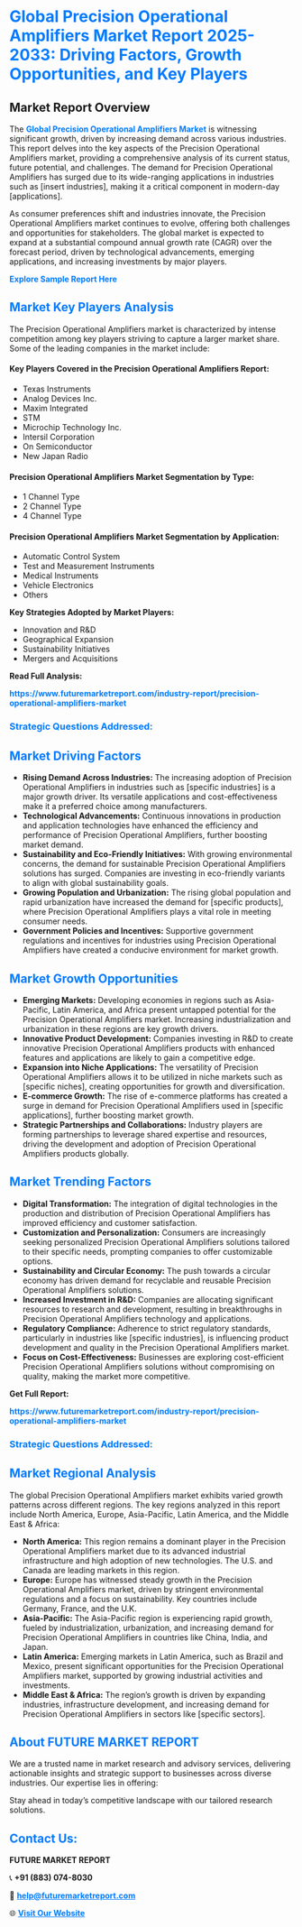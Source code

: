 <h1 style="color: #007BFF;">Global Precision Operational Amplifiers Market Report 2025-2033: Driving Factors, Growth Opportunities, and Key Players</h1>

<section id="overview">
<h2>Market Report Overview</h2>
<p>The <a href="https://www.futuremarketreport.com/industry-report/precision-operational-amplifiers-market" style="color: #007BFF; text-decoration: none;"><strong>Global Precision Operational Amplifiers Market</strong></a> is witnessing significant growth, driven by increasing demand across various industries. This report delves into the key aspects of the Precision Operational Amplifiers market, providing a comprehensive analysis of its current status, future potential, and challenges. The demand for Precision Operational Amplifiers has surged due to its wide-ranging applications in industries such as [insert industries], making it a critical component in modern-day [applications].</p>
<p>As consumer preferences shift and industries innovate, the Precision Operational Amplifiers market continues to evolve, offering both challenges and opportunities for stakeholders. The global market is expected to expand at a substantial compound annual growth rate (CAGR) over the forecast period, driven by technological advancements, emerging applications, and increasing investments by major players.</p>
</section>

<section id="overview">
<p><a href="https://www.futuremarketreport.com/request-sample/reportId=37791" style="color: #007BFF; text-decoration: none;"><strong>Explore Sample Report Here</strong></a></p>
</section>

<section id="key-players">
<h2 style="color: #007BFF;">Market Key Players Analysis</h2>
<p>The Precision Operational Amplifiers market is characterized by intense competition among key players striving to capture a larger market share. Some of the leading companies in the market include:</p>
<h4>Key Players Covered in the Precision Operational Amplifiers Report:</h4>
<ul><li>Texas Instruments</li><li>Analog Devices Inc.</li><li>Maxim Integrated</li><li>STM</li><li>Microchip Technology Inc.</li><li>Intersil Corporation</li><li>On Semiconductor</li><li>New Japan Radio</li></ul>
<h4>Precision Operational Amplifiers Market Segmentation by Type:</h4>
<ul><li>1 Channel Type</li><li>2 Channel Type</li><li>4 Channel Type</li></ul>

<h4>Precision Operational Amplifiers Market Segmentation by Application:</h4>
<ul><li>Automatic Control System</li><li>Test and Measurement Instruments</li><li>Medical Instruments</li><li>Vehicle Electronics</li><li>Others</li></ul>
<p><strong>Key Strategies Adopted by Market Players:</strong></p>
<ul>
<li>Innovation and R&D</li>
<li>Geographical Expansion</li>
<li>Sustainability Initiatives</li>
<li>Mergers and Acquisitions</li>
</ul>
</section>

<section>
<p><strong>Read Full Analysis: </strong></p><a href="https://www.futuremarketreport.com/industry-report/precision-operational-amplifiers-market" style="color: #007BFF; text-decoration: none;"><strong>https://www.futuremarketreport.com/industry-report/precision-operational-amplifiers-market</strong></a>
<h3 style="color: #007BFF;">Strategic Questions Addressed:</h3>
</section>

<section id="driving-factors">
<h2 style="color: #007BFF;">Market Driving Factors</h2>
<ul>
<li><strong>Rising Demand Across Industries:</strong> The increasing adoption of Precision Operational Amplifiers in industries such as [specific industries] is a major growth driver. Its versatile applications and cost-effectiveness make it a preferred choice among manufacturers.</li>
<li><strong>Technological Advancements:</strong> Continuous innovations in production and application technologies have enhanced the efficiency and performance of Precision Operational Amplifiers, further boosting market demand.</li>
<li><strong>Sustainability and Eco-Friendly Initiatives:</strong> With growing environmental concerns, the demand for sustainable Precision Operational Amplifiers solutions has surged. Companies are investing in eco-friendly variants to align with global sustainability goals.</li>
<li><strong>Growing Population and Urbanization:</strong> The rising global population and rapid urbanization have increased the demand for [specific products], where Precision Operational Amplifiers plays a vital role in meeting consumer needs.</li>
<li><strong>Government Policies and Incentives:</strong> Supportive government regulations and incentives for industries using Precision Operational Amplifiers have created a conducive environment for market growth.</li>
</ul>
</section>

<section id="growth-opportunities">
<h2 style="color: #007BFF;">Market Growth Opportunities</h2>
<ul>
<li><strong>Emerging Markets:</strong> Developing economies in regions such as Asia-Pacific, Latin America, and Africa present untapped potential for the Precision Operational Amplifiers market. Increasing industrialization and urbanization in these regions are key growth drivers.</li>
<li><strong>Innovative Product Development:</strong> Companies investing in R&D to create innovative Precision Operational Amplifiers products with enhanced features and applications are likely to gain a competitive edge.</li>
<li><strong>Expansion into Niche Applications:</strong> The versatility of Precision Operational Amplifiers allows it to be utilized in niche markets such as [specific niches], creating opportunities for growth and diversification.</li>
<li><strong>E-commerce Growth:</strong> The rise of e-commerce platforms has created a surge in demand for Precision Operational Amplifiers used in [specific applications], further boosting market growth.</li>
<li><strong>Strategic Partnerships and Collaborations:</strong> Industry players are forming partnerships to leverage shared expertise and resources, driving the development and adoption of Precision Operational Amplifiers products globally.</li>
</ul>
</section>

<section id="trending-factors">
<h2 style="color: #007BFF;">Market Trending Factors</h2>
<ul>
<li><strong>Digital Transformation:</strong> The integration of digital technologies in the production and distribution of Precision Operational Amplifiers has improved efficiency and customer satisfaction.</li>
<li><strong>Customization and Personalization:</strong> Consumers are increasingly seeking personalized Precision Operational Amplifiers solutions tailored to their specific needs, prompting companies to offer customizable options.</li>
<li><strong>Sustainability and Circular Economy:</strong> The push towards a circular economy has driven demand for recyclable and reusable Precision Operational Amplifiers solutions.</li>
<li><strong>Increased Investment in R&D:</strong> Companies are allocating significant resources to research and development, resulting in breakthroughs in Precision Operational Amplifiers technology and applications.</li>
<li><strong>Regulatory Compliance:</strong> Adherence to strict regulatory standards, particularly in industries like [specific industries], is influencing product development and quality in the Precision Operational Amplifiers market.</li>
<li><strong>Focus on Cost-Effectiveness:</strong> Businesses are exploring cost-efficient Precision Operational Amplifiers solutions without compromising on quality, making the market more competitive.</li>
</ul>
</section>

<section>
<p><strong>Get Full Report: </strong></p><a href="https://www.futuremarketreport.com/industry-report/precision-operational-amplifiers-market" style="color: #007BFF; text-decoration: none;"><strong>https://www.futuremarketreport.com/industry-report/precision-operational-amplifiers-market</strong></a>
<h3 style="color: #007BFF;">Strategic Questions Addressed:</h3>
</section>


<section id="regional-analysis">
<h2 style="color: #007BFF;">Market Regional Analysis</h2>
<p>The global Precision Operational Amplifiers market exhibits varied growth patterns across different regions. The key regions analyzed in this report include North America, Europe, Asia-Pacific, Latin America, and the Middle East & Africa:</p>
<ul>
<li><strong>North America:</strong> This region remains a dominant player in the Precision Operational Amplifiers market due to its advanced industrial infrastructure and high adoption of new technologies. The U.S. and Canada are leading markets in this region.</li>
<li><strong>Europe:</strong> Europe has witnessed steady growth in the Precision Operational Amplifiers market, driven by stringent environmental regulations and a focus on sustainability. Key countries include Germany, France, and the U.K.</li>
<li><strong>Asia-Pacific:</strong> The Asia-Pacific region is experiencing rapid growth, fueled by industrialization, urbanization, and increasing demand for Precision Operational Amplifiers in countries like China, India, and Japan.</li>
<li><strong>Latin America:</strong> Emerging markets in Latin America, such as Brazil and Mexico, present significant opportunities for the Precision Operational Amplifiers market, supported by growing industrial activities and investments.</li>
<li><strong>Middle East & Africa:</strong> The region’s growth is driven by expanding industries, infrastructure development, and increasing demand for Precision Operational Amplifiers in sectors like [specific sectors].</li>
</ul>
</section>

<footer>
<h2 style="color: #007BFF;">About FUTURE MARKET REPORT</h2>
<p>We are a trusted name in market research and advisory services, delivering actionable insights and strategic support to businesses across diverse industries. Our expertise lies in offering:</p>

<p>Stay ahead in today’s competitive landscape with our tailored research solutions.</p>

<h2 style="color: #007BFF;">Contact Us:</h2>
<p><strong>FUTURE MARKET REPORT</strong></p>
<p>📞 <strong>+91 (883) 074-8030</strong></p>
<p>📧 <strong><a href="mailto:help@futuremarketreport.com" style="color: #007BFF;">help@futuremarketreport.com</a></strong></p>
<p>🌐 <strong><a href="https://www.futuremarketreport.com/" style="color: #007BFF;">Visit Our Website</a></strong></p>
</footer>